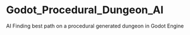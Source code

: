 # Godot_Procedural_Dungeon_AI
AI Finding best path on a procedural generated dungeon in Godot Engine
